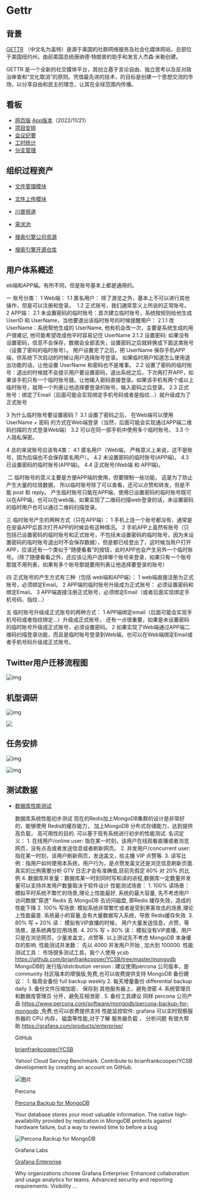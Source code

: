 

# Gettr

## 背景

[GETTR](https://www.gettr.com/) （中文名为盖特）是源于美国的社群网络服务及社会化媒体网站，总部位于美国纽约州，由前美国总统唐纳德·特朗普的助手和发言人杰森·米勒创建。



GETTR 是一个全新的社交媒体平台，其创立基于言论自由、独立思考以及反对政治审查和“文化取消”的原则。凭借最先进的技术，的目标是创建一个思想交流的市场，以分享自由和民主的理念，让其在全球范围内传播。



## 看板

- [网页版](https://www.figma.com/proto/sL1mV6J082suvJIQfW0bmx/Untitled?node-id=19%3A576&viewport=-6778%2C567%2C1&scaling=min-zoom) [App版本](https://www.figma.com/file/RhWwd6KAtjmtSMTtX72uDo/JLGsoftware?type=design&node-id=1401-280)（2022/11/21）
- [项目安排](https://docs.google.com/spreadsheets/d/1_BTsYIpUGw_Z0Z2FWVkrOKYWKdFlYpxw0BDuxulFjh4/edit#gid=0)
- [会议纪要](https://docs.google.com/spreadsheets/d/1JJVgPn7qTHjd395qXO5b40v2iZxGDizcKqTRAR8eQ-Y/edit#gid=1559807966)
- [工时统计](https://cdn.discordapp.com/attachments/848785420325355530/925207153575358534/5184941ddfd96da8.pdf)
- [分支管理](https://docs.google.com/spreadsheets/d/1Q3wnNdp6JgAkFHzi8pnTynnbdnlnG_nNVMHTA_qXXYE/edit#gid=0)

## 组织过程资产

- [文件管理模块](https://cdn.discordapp.com/attachments/778797009195761667/785696518552289300/Getter.pdf)
- [文件上传模块](https://cdn.discordapp.com/attachments/778797009195761667/790415255191683102/Getter_Media_Upload_20201211.pdf)
- [川普频道](https://gab.com/realdonaldtrump)
- [需求池](https://docs.google.com/spreadsheets/d/1r1kG6-CvmM4nlQQT81K_jEhksVDxo1h9yzdhiFrgLQo/edit?usp=sharing)

- [搜索引擎公司资源](https://docs.google.com/spreadsheets/d/1um9HdSCjKOCxK3sxJWhyHocyyu8fmtWPG8Y9NpPI2VY/edit#gid=0)
- [搜索引擎开源仓库](https://github.com/meilisearch/MeiliSearch)

## 用户体系概述

eb端和APP端。有所不同，但是账号基本上都是通用的。

一 账号分类：
    1 Web端： 
      1.1 ‌匿名用户： 除了游览之外，基本上不可以进行其他操作，但是可以注册和登录。
    ‌  1.2 正式账号，我们通常意义上所说的正常账号。
    2 APP端：
        ‌2.1 未设置密码的临时账号：首次建立临时账号，系统按规则给他生成 UserID 和 UserName，当他要退出该临时账号的时候提醒用户：
            2.1.1 改UserName：系统帮他生成的 UserName, 他有机会改一次，主要是系统生成的用户很难记, 他可能希望改成他平时容易记住 UserName
            2.1.2 设置密码: 如果没有设置密码，信息不会保存，数据会全部丟失，设置密码之后就转换成下面这类账号（设置了密码的临时账号）。
            用户设置完了之后，把 UserName 保存手机APP端，供系统下次启动的时候让用户选择账号登录。
            如果临时用户知道怎么使用退出功能的话，让他设置 UserName 和密码也不是难事。
        ‌2.2 设置了密码的临时账号：退出的时候就不会提示用户要设置密码，退出系统之后，下次再打开APP，如果该手机只有一个临时账号就。让他输入密码直接登录。如果该手机有两个或以上临时账号，就用一个列表让他选择要登录的账号，输入密码之后登录。
        2.3 正式账号：绑定了Email（后面可能会实现绑定手机号码或者是指纹…）就升级成为了正式账号

3 为什么临时账号要设置密码？
    3.1 设置了密码之后， 在Web端可以使用 UserName + 密码 的方式在Web端登录（当然，后面可能会实现通过APP端二维码扫描的方式登录Web端）
    3.2 可以在同一部手机中使用多个临时账号。
    3.3 个人隐私保密。

4 总的来说账号应该有4类：
    4.1 匿名用户（Web端， 严格意义上来说，这不是账号，因为后端也不会保存匿名用户）。
    4.2 未设置密码的临时账号(APP端)。
    4.3 已设置密码的临时账号(APP端)。
    4.4 正式账号(Web端 和 APP端)。

‌
二 临时账号的意义主要是方便APP端的使用，但要限制一些功能， 这是为了防止产生大量的垃圾数据， 所以临时账号除了可以查看，还可以点赞和转发，但是不能 post 和 reply。
    产生临时账号只能在APP端，使用已设置密码的临时账号既可以在APP端，也可以在web端，如果实现了二维码扫描web登录的话，未设置密码的临时用户也可以通过二维码扫描登录。

三 临时账号产生的两种方式（只在APP端）：
    1 手机上连一个账号都没有，通常是在安装APP后首次打开APP的时候会有这种情况。
    2 手机APP上虽然有账号（只包括已设置密码的临时账号和正式账号，不包括未设置密码的临时账号，因为未设置密码的临时账号退出时不会保存数据），但是都已经登出了，这时候当用户打开APP，应该还有一个类似于“随便看看”的按钮，此时APP也会产生另外一个临时账号。（除了随便看看之外，还应该让用户选择哪个账号来登录，如果只有一个账号那就不用列表，如果有多个账号那就要用列表让他选择要登录的账号）

四 正式账号的产生方式有三种（包括 web端和APP端）：
    1 web端直接注册为正式账号，必须绑定Email。
    2 APP端的临时账号升级成为正式账号： 必须设置密码和绑定Email。
    3 APP端直接注册正式账号，必须绑定Email（或者后面实现绑定手机号码、指纹…）

五 临时账号升级成正式账号的两种方式：
    1 APP端绑定email（后面可能会实现手机号码或者指纹绑定…）升级成正式账号， 还有一点很重要，如果是未设置密码的临时账号升级成正式账号，必须设置密码。
    2 如果实现了Web端通过APP端二维码扫描登录功能，而且是临时账号登录到Web端，也可以在Web端绑定Email或者手机号码升级成正式账号。

## Twitter用户迁移流程图

![img](https://c18e-1257416358.cos.accelerate.myqcloud.com/g_claim.png)



## 机型调研

![img](https://c18e-1257416358.cos.accelerate.myqcloud.com/unknown.png)

![](https://c18e-1257416358.cos.accelerate.myqcloud.com/unknown-20230614204039205.png)

## 任务安排

![img](https://c18e-1257416358.cos.accelerate.myqcloud.com/unknown-20230614204316390.png)

![img](https://c18e-1257416358.cos.accelerate.myqcloud.com/unknown-20230614204436999.png)

## 测试数据

- [数据库性能测试](https://discord.com/channels/778797009195761664/778797009195761667/782284306206687237)

  数据库系统性能初步测试 现在的Redis加上MongoDB集群的设计是非常好的，能够使用 Redis的缓存能力， 加上MongoDB 分布式存储能力，达到提供高负载， 高可用性的目的. 可以基于现有系统进行初步的性能测试. 名词定义： 1. 在线用户/online user: 指在某一时刻，该用户在线观看直播或者浏览网页，没有点击或者发送信息或者刷新网页。 2. 并发用户/concurrent user: 指在某一时刻，该用户刷新网页，发送盖文，给主播 VIP 点赞等.  3. 读写比例：指用户如何使用本系统，用户行为，是点赞发盖文还是浏览信息刷新页面. 真实的比例需要分析 GTV 日志才会有准确值,目前先假定 80% 对 20% 的比例 4. 数据库并发量：数据库某一时刻同时写和读的进程,数据库一定数量并发量可以支持并发用户数量取决于软件设计  性能测试场景： 1. 100% 读场景：模拟平时系统不繁忙的场景,理论上性能最好, 系统的最大容量, 先不考虑用户访问数据"穿透" Redis 去 MongoDB 去访问磁盘, 即Redis 缓存失效，造成的性能下降 2. 100% 写场景: 模拟系统非常繁忙或者是受到黑客攻击的场景,理论上性能最差. 系统最小的容量,会有大量数据写入系统，导致 Redis缓存失效. 3. 80% 写 + 20% 读： 模拟有VIP直播的时候， 用户大量发送信息，点赞，等场景，是系统典型应用场景. 4. 20% 写 + 80% 读： 模拟没有VIP直播，用户只是在浏览网页，少量发盖文，点赞等.
   以上测试先不考虑 MongoDB 本身缓存的影响.  性能测试并发数： 先以 4000 并发用户开始 , 加大到 100000.   性能测试工具： 市场很多测试工具，我个人使用 ycsb
   https://github.com/brianfrankcooper/YCSB/tree/master/mongodb  MongoDB的 发行版/distribution version :  建议使用percona 公司版本，是community 社区版本的增强版,免费,也可以收费提供支持  MongoDB 备份建议： 1. 每周全备份 full backup weekly  2. 每天增量备份  differential backup daily  3. 备份文件压缩加密， 保存到 其他服务器上，避免泄密 4. 系统管理员 和数据库管理员 分开，避免互相泄密 .  5. 备份工具建议 同样 percona 公司产品 https://www.percona.com/software/mongodb/percona-backup-for-mongodb ,免费,也可以收费提供支持  性能监控软件: grafana 可以实时观察服务器的 CPU 内存， 磁盘等性能,对于了解 服务器负载 ， 分析问题 有很大帮助 https://grafana.com/products/enterprise/

  GitHub

  [brianfrankcooper/YCSB](https://github.com/brianfrankcooper/YCSB/tree/master/mongodb)

  Yahoo! Cloud Serving Benchmark. Contribute to brianfrankcooper/YCSB development by creating an account on GitHub.

  

  ![图片](https://images-ext-2.discordapp.net/external/iq9cXjYyNXurdvSjmeS5GS5pwW_ro_cGejt9Axx-880/%3Fs%3D400%26v%3D4/https/avatars3.githubusercontent.com/u/247619?width=160&height=160)

  Percona

  [Percona Backup for MongoDB](https://www.percona.com/software/mongodb/percona-backup-for-mongodb)

  Your database stores your most valuable information. The native high-availability provided by replication in MongoDB protects against hardware failure, but a way to rewind time to before a bug

  

  ![Percona Backup for MongoDB](https://images-ext-1.discordapp.net/external/Ur0XdLX3m4dyE2dZcCUbsW-K-Ro_F_Mygg91W6jbiAo/https/www.percona.com/sites/default/files/social_sharing_img/mongoDB-backup-social.jpg?width=800&height=418)

  Grafana Labs

  [Grafana Enterprise](https://grafana.com/products/enterprise/)

  Why organizations choose Grafana Enterprise: Enhanced collaboration and usage analytics for teams. Advanced security and reporting requirements. Visibility …



